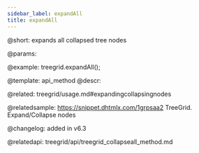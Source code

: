 ```yaml
---
sidebar_label: expandAll
title: expandAll
---          
```


@short: expands all collapsed tree nodes


@params:


@example:
treegrid.expandAll();


@template: api_method
@descr:

@related: treegrid/usage.md#expandingcollapsingnodes

@relatedsample: https://snippet.dhtmlx.com/1grpsaa2	TreeGrid. Expand/Collapse nodes

@changelog: added in v6.3

@relatedapi:
treegrid/api/treegrid_collapseall_method.md
